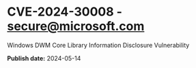 # CVE-2024-30008 - secure@microsoft.com

Windows DWM Core Library Information Disclosure  Vulnerability

**Publish date:** 2024-05-14

